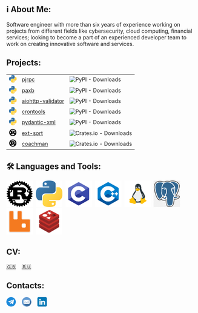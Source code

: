 ## ℹ️ About Me:

Software engineer with more than six years of experience working on projects from different fields like cybersecurity, 
cloud computing, financial services; looking to become a part of an experienced developer team to work on creating 
innovative software and services.

## Projects:

<table>
  <tr>
    <td><img src="https://github.com/dapper91/dapper91/raw/master/img/python.png" width="20" height="20" alt="Python" /></td>
    <td><a href="https://github.com/dapper91/pjrpc">pjrpc</a></td>
    <td><img alt="PyPI - Downloads" src="https://static.pepy.tech/personalized-badge/pjrpc?period=total&units=international_system&left_color=grey&right_color=blue&left_text=Downloads"></td>
  </tr>
  <tr>
    <td><img src="https://github.com/dapper91/dapper91/raw/master/img/python.png" width="20" height="20" alt="Python" /></td>
    <td><a href="https://github.com/dapper91/paxb">paxb</a></td>
    <td><img alt="PyPI - Downloads" src="https://static.pepy.tech/personalized-badge/paxb?period=total&units=international_system&left_color=grey&right_color=blue&left_text=Downloads"></td>
  </tr>
  <tr>
    <td><img src="https://github.com/dapper91/dapper91/raw/master/img/python.png" width="20" height="20" alt="Python" /></td>
    <td><a href="https://github.com/dapper91/aiohttp-validator">aiohttp-validator</a></td>
    <td><img alt="PyPI - Downloads" src="https://static.pepy.tech/personalized-badge/aiohttp-validator?period=total&units=international_system&left_color=grey&right_color=blue&left_text=Downloads"></td>
  </tr>
  <tr>
    <td><img src="https://github.com/dapper91/dapper91/raw/master/img/python.png" width="20" height="20" alt="Python" /></td>
    <td><a href="https://github.com/dapper91/crontools">crontools</a></td>
    <td><img alt="PyPI - Downloads" src="https://static.pepy.tech/personalized-badge/crontools?period=total&units=international_system&left_color=grey&right_color=blue&left_text=Downloads"></td>
  </tr>
  <tr>
    <td><img src="https://github.com/dapper91/dapper91/raw/master/img/python.png" width="20" height="20" alt="Python" /></td>
    <td><a href="https://github.com/dapper91/pydantic-xml">pydantic-xml</a></td>
    <td><img alt="PyPI - Downloads" src="https://static.pepy.tech/personalized-badge/pydantic-xml?period=total&units=international_system&left_color=grey&right_color=blue&left_text=Downloads"></td>
  </tr>
  <tr>
    <td><img src="https://github.com/dapper91/dapper91/raw/master/img/rust.png" width="20" height="20" alt="Rust" /></td>
    <td><a href="https://github.com/dapper91/ext-sort-rs">ext-sort</a></td>
    <td><img alt="Crates.io - Downloads" src="https://img.shields.io/crates/d/ext-sort?color=blue&label=Downloads"></td>
  </tr>
  <tr>
    <td><img src="https://github.com/dapper91/dapper91/raw/master/img/rust.png" width="20" height="20" alt="Rust" /></td>
    <td><a href="https://github.com/dapper91/coachman-rs">coachman</a></td>
    <td><img alt="Crates.io - Downloads" src="https://img.shields.io/crates/d/coachman?color=blue&label=Downloads"></td>
  </tr>
</table>


## 🛠️ Languages and Tools:

<div>
  <img src="https://github.com/dapper91/dapper91/raw/master/img/rust.png" width="70" height="70" alt="Rust" />&nbsp;
  <img src="https://github.com/dapper91/dapper91/raw/master/img/python.png" width="70" height="70" alt="Python" />&nbsp;
  <img src="https://github.com/dapper91/dapper91/raw/master/img/c.png" width="70" height="70" alt="C" />&nbsp;
  <img src="https://github.com/dapper91/dapper91/raw/master/img/c++.png" width="70" height="70" alt="C++" />&nbsp;
  <img src="https://github.com/dapper91/dapper91/raw/master/img/linux.png" width="70" height="70" alt="Linux" />&nbsp;
  <img src="https://github.com/dapper91/dapper91/raw/master/img/postgresql.png" width="70" height="70" alt="Postgresql" />&nbsp;
  <img src="https://github.com/dapper91/dapper91/raw/master/img/rabbitmq.png" width="70" height="70" alt="Rabbitmq" />&nbsp;
  <img src="https://github.com/dapper91/dapper91/raw/master/img/redis.png" width="70" height="70" alt="Redis" />&nbsp;
</div>


## CV:
[🇬🇧](https://github.com/dapper91/cv/raw/gh-pages/cv.eng.pdf)&nbsp;&nbsp;&nbsp;
[🇷🇺](https://github.com/dapper91/cv/raw/gh-pages/cv.rus.pdf)&nbsp;&nbsp;&nbsp;


## Contacts:
<a href="https://t.me/dapper91"><img src="https://github.com/dapper91/dapper91/raw/master/img/telegram.png" width="25" height="25" alt="telegram" /></a>&nbsp;&nbsp;&nbsp;
<a href="mailto:dapper1291@gmail.com"><img src="https://github.com/dapper91/dapper91/raw/master/img/email.png" width="25" height="25" alt="email" /></a>&nbsp;&nbsp;&nbsp;
<a href="https://www.linkedin.com/in/dapper91"><img src="https://github.com/dapper91/dapper91/raw/master/img/linkedin.png" width="25" height="25" alt="linkedin" /></a>&nbsp;&nbsp;&nbsp;

